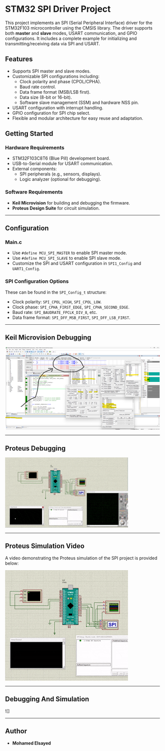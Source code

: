 # STM32 SPI Driver Project

This project implements an SPI (Serial Peripheral Interface) driver for the STM32F103 microcontroller using the CMSIS library. The driver supports both **master** and **slave** modes, USART communication, and GPIO configurations. It includes a complete example for initializing and transmitting/receiving data via SPI and USART.

## **Features**
- Supports SPI master and slave modes.
- Customizable SPI configurations including:
  - Clock polarity and phase (CPOL/CPHA).
  - Baud rate control.
  - Data frame format (MSB/LSB first).
  - Data size (8-bit or 16-bit).
  - Software slave management (SSM) and hardware NSS pin.
- USART configuration with interrupt handling.
- GPIO configuration for SPI chip select.
- Flexible and modular architecture for easy reuse and adaptation.

## **Getting Started**

### **Hardware Requirements**
- STM32F103C8T6 (Blue Pill) development board.
- USB-to-Serial module for USART communication.
- External components:
  - SPI peripherals (e.g., sensors, displays).
  - Logic analyzer (optional for debugging).

### **Software Requirements**
- **Keil Microvision** for building and debugging the firmware.
- **Proteus Design Suite** for circuit simulation.

---

## **Configuration**

### **Main.c**
- Use `#define MCU_SPI_MASTER` to enable SPI master mode.
- Use `#define MCU_SPI_SLAVE` to enable SPI slave mode.
- Customize the SPI and USART configuration in `SPI1_Config` and `UART1_Config`.

### **SPI Configuration Options**
These can be found in the `SPI_Config_t` structure:
- Clock polarity: `SPI_CPOL_HIGH`, `SPI_CPOL_LOW`.
- Clock phase: `SPI_CPHA_FIRST_EDGE`, `SPI_CPHA_SECOND_EDGE`.
- Baud rate: `SPI_BAUDRATE_FPCLK_DIV_8`, etc.
- Data frame format: `SPI_DFF_MSB_FIRST`, `SPI_DFF_LSB_FIRST`.

---

## **Keil Microvision Debugging**

![Keil Microvision](KeilMicroVissionDebugging.png)

---

## **Proteus Debugging**

![Proteus Debugging](ProteusDebugging.gif)

---

## **Proteus Simulation Video**
A video demonstrating the Proteus simulation of the SPI project is provided below:

![Proteus Simulation](ProteusSimulation.gif)

---
## **Debugging And Simulation**

![]

---

## **Author**
- **Mohamed Elsayed**

